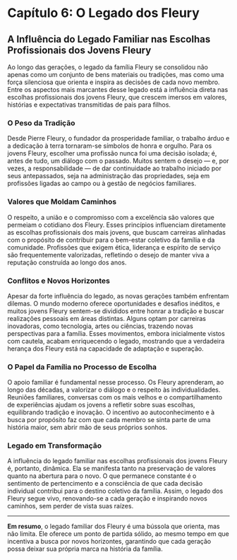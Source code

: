 # Capítulo 6: O Legado dos Fleury

## A Influência do Legado Familiar nas Escolhas Profissionais dos Jovens Fleury

Ao longo das gerações, o legado da família Fleury se consolidou não apenas como um conjunto de bens materiais ou tradições, mas como uma força silenciosa que orienta e inspira as decisões de cada novo membro. Entre os aspectos mais marcantes desse legado está a influência direta nas escolhas profissionais dos jovens Fleury, que crescem imersos em valores, histórias e expectativas transmitidas de pais para filhos.

### O Peso da Tradição

Desde Pierre Fleury, o fundador da prosperidade familiar, o trabalho árduo e a dedicação à terra tornaram-se símbolos de honra e orgulho. Para os jovens Fleury, escolher uma profissão nunca foi uma decisão isolada; é, antes de tudo, um diálogo com o passado. Muitos sentem o desejo — e, por vezes, a responsabilidade — de dar continuidade ao trabalho iniciado por seus antepassados, seja na administração das propriedades, seja em profissões ligadas ao campo ou à gestão de negócios familiares.

### Valores que Moldam Caminhos

O respeito, a união e o compromisso com a excelência são valores que permeiam o cotidiano dos Fleury. Esses princípios influenciam diretamente as escolhas profissionais dos mais jovens, que buscam carreiras alinhadas com o propósito de contribuir para o bem-estar coletivo da família e da comunidade. Profissões que exigem ética, liderança e espírito de serviço são frequentemente valorizadas, refletindo o desejo de manter viva a reputação construída ao longo dos anos.

### Conflitos e Novos Horizontes

Apesar da forte influência do legado, as novas gerações também enfrentam dilemas. O mundo moderno oferece oportunidades e desafios inéditos, e muitos jovens Fleury sentem-se divididos entre honrar a tradição e buscar realizações pessoais em áreas distintas. Alguns optam por carreiras inovadoras, como tecnologia, artes ou ciências, trazendo novas perspectivas para a família. Esses movimentos, embora inicialmente vistos com cautela, acabam enriquecendo o legado, mostrando que a verdadeira herança dos Fleury está na capacidade de adaptação e superação.

### O Papel da Família no Processo de Escolha

O apoio familiar é fundamental nesse processo. Os Fleury aprenderam, ao longo das décadas, a valorizar o diálogo e o respeito às individualidades. Reuniões familiares, conversas com os mais velhos e o compartilhamento de experiências ajudam os jovens a refletir sobre suas escolhas, equilibrando tradição e inovação. O incentivo ao autoconhecimento e à busca por propósito faz com que cada membro se sinta parte de uma história maior, sem abrir mão de seus próprios sonhos.

### Legado em Transformação

A influência do legado familiar nas escolhas profissionais dos jovens Fleury é, portanto, dinâmica. Ela se manifesta tanto na preservação de valores quanto na abertura para o novo. O que permanece constante é o sentimento de pertencimento e a consciência de que cada decisão individual contribui para o destino coletivo da família. Assim, o legado dos Fleury segue vivo, renovando-se a cada geração e inspirando novos caminhos, sem perder de vista suas raízes.

---

**Em resumo**, o legado familiar dos Fleury é uma bússola que orienta, mas não limita. Ele oferece um ponto de partida sólido, ao mesmo tempo em que incentiva a busca por novos horizontes, garantindo que cada geração possa deixar sua própria marca na história da família.